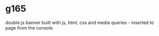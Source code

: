 # g165

double.js banner built with js, html, css and media queries - inserted to page from the console.
